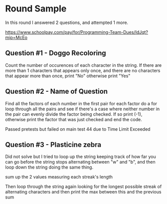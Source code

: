 # Round Sample

In this round I answered 2 questions, and attempted 1 more.  

https://www.schoolpay.com/pay/for/Programming-Team-Dues/IdJqt?mip=McEo

## Question #1 - Doggo Recoloring

Count the number of occurences of each character in the string. If there are more than 1 characters that appears only once, and there are no characters that appear more than once, print "No"
otherwise print "Yes"

## Question #2 - Name of Question

Find all the factors of each number in the first pair
for each factor do a for loop through all the pairs and see if there's a case where neither number in the pair can evenly divide the factor being checked. If so print (-1), otherwise print the factor that was just checked and end the code.

Passed pretests but failed on main test 44 due to Time Limit Exceeded

## Question #3 - Plasticine zebra

Did not solve but I tried to loop up the string keeping track of how far you can go before the string stops alternating between "w" and "b", and then loop down the string doing the same thing.

sum up the 2 values measuring each streak's length

Then loop through the string again looking for the longest possible streak of alternating characters and then print the max between this and the previous sum

